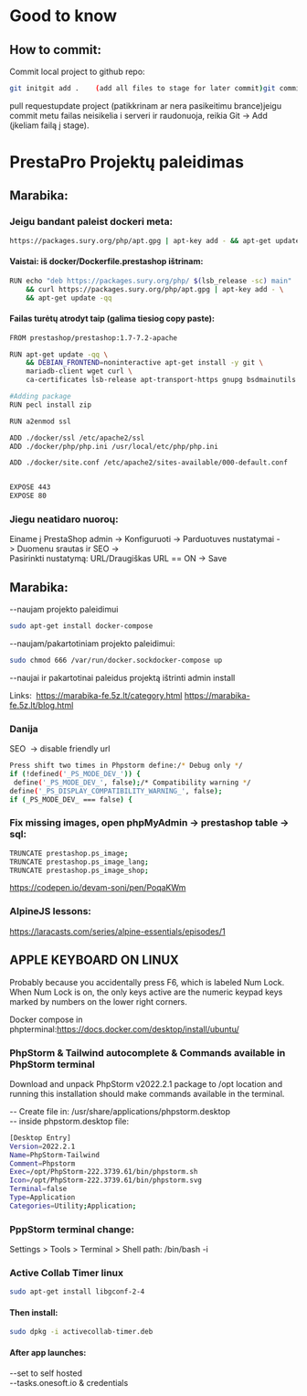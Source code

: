 # Good to know

## How to commit:
Commit local project to github repo:
```bash
git initgit add .    (add all files to stage for later commit)git commit -m "Message to describe commit."
```
pull requestupdate project (patikkrinam ar nera pasikeitimu brance)jeigu commit metu failas neisikelia i serveri ir raudonuoja, reikia Git -> Add (įkeliam failą į stage).

# PrestaPro Projektų paleidimas
## Marabika:
### Jeigu bandant paleist dockeri meta:
```bash
https://packages.sury.org/php/apt.gpg | apt-key add - && apt-get update -qq' returned a non-zero code: 100ERROR: Service 'prestashop' failed to build : Build failed
```
#### Vaistai: iš docker/Dockerfile.prestashop ištrinam:
```bash
RUN echo "deb https://packages.sury.org/php/ $(lsb_release -sc) main" | tee -a /etc/apt/sources.list.d/php.list \
    && curl https://packages.sury.org/php/apt.gpg | apt-key add - \
    && apt-get update -qq
```

#### Failas turėtų atrodyt taip (galima tiesiog copy paste):
```bash
FROM prestashop/prestashop:1.7-7.2-apache

RUN apt-get update -qq \
    && DEBIAN_FRONTEND=noninteractive apt-get install -y git \
    mariadb-client wget curl \
    ca-certificates lsb-release apt-transport-https gnupg bsdmainutils

#Adding package
RUN pecl install zip

RUN a2enmod ssl

ADD ./docker/ssl /etc/apache2/ssl
ADD ./docker/php/php.ini /usr/local/etc/php/php.ini

ADD ./docker/site.conf /etc/apache2/sites-available/000-default.conf


EXPOSE 443
EXPOSE 80

```

### Jiegu neatidaro nuoroų:
Einame į PrestaShop admin ->
Konfiguruoti -> Parduotuves nustatymai -> Duomenu srautas ir SEO -> <br />
Pasirinkti nustatymą: URL/Draugiškas URL == ON -> Save


## Marabika:
--naujam projekto paleidimui
```bash
sudo apt-get install docker-compose
```
--naujam/pakartotiniam projekto paleidimui:
```bash
sudo chmod 666 /var/run/docker.sockdocker-compose up
```
--naujai ir pakartotinai paleidus projektą ištrinti admin install 

Links:  https://marabika-fe.5z.lt/category.html https://marabika-fe.5z.lt/blog.html


### Danija
SEO  -> disable friendly url

```bash
Press shift two times in Phpstorm define:/* Debug only */
if (!defined('_PS_MODE_DEV_')) {
 define('_PS_MODE_DEV_', false);/* Compatibility warning */
define('_PS_DISPLAY_COMPATIBILITY_WARNING_', false);
if (_PS_MODE_DEV_ === false) {
```
### Fix missing images, open phpMyAdmin -> prestashop table -> sql:
```bash
TRUNCATE prestashop.ps_image;
TRUNCATE prestashop.ps_image_lang;
TRUNCATE prestashop.ps_image_shop;
```

https://codepen.io/devam-soni/pen/PoqaKWm

### AlpineJS lessons: 
https://laracasts.com/series/alpine-essentials/episodes/1

## APPLE KEYBOARD ON LINUX
Probably because you accidentally press F6, which is labeled Num Lock. When Num Lock is on, the only keys active are the numeric keypad keys marked by numbers on the lower right corners.

Docker compose in phpterminal:https://docs.docker.com/desktop/install/ubuntu/

### PhpStorm & Tailwind autocomplete & Commands available in PhpStorm terminal
Download and unpack PhpStorm v2022.2.1 package to /opt location and running this installation should make commands available in the terminal.

-- Create file in: /usr/share/applications/phpstorm.desktop <br />
-- inside phpstorm.desktop file: <br />
```bash
[Desktop Entry]
Version=2022.2.1
Name=PhpStorm-Tailwind
Comment=Phpstorm
Exec=/opt/PhpStorm-222.3739.61/bin/phpstorm.sh
Icon=/opt/PhpStorm-222.3739.61/bin/phpstorm.svg
Terminal=false
Type=Application
Categories=Utility;Application;
```
### PppStorm terminal change:
Settings > Tools > Terminal > Shell path: /bin/bash -i

### Active Collab Timer linux
```bash
sudo apt-get install libgconf-2-4
```
#### Then install: 
```bash
sudo dpkg -i activecollab-timer.deb
```
#### After app launches:

--set to self hosted  <br />
--tasks.onesoft.io & credentials
